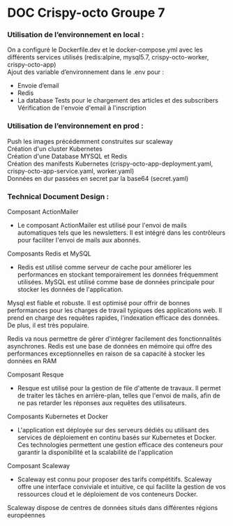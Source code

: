 # DOC Crispy-octo Groupe 7

<h3>Utilisation de  l’environnement en local : </h3>

On a configuré le Dockerfile.dev et le docker-compose.yml avec les différents services utilisés (redis:alpine, mysql5.7, crispy-octo-worker, crispy-octo-app)<br>
Ajout des variable d’environnement dans le .env pour :  
- Envoie d’email
- Redis
- La database
Tests pour le chargement des  articles et des subscribers <br>
Vérification de l'envoie d'email à l'inscription

<h3>Utilisation de  l’environnement en prod : </h3>

Push les images précédemment construites sur scaleway<br>
Création d'un cluster Kubernetes<br>
Création d'une Database MYSQL et Redis<br>
Création des manifests Kubernetes (crispy-octo-app-deployment.yaml, crispy-octo-app-service.yaml, worker.yaml)<br>
Données en dur passées en secret par la base64 (secret.yaml)

<h3>Technical Document Design :</h3>

Composant ActionMailer
- Le composant ActionMailer est utilisé pour l'envoi de mails automatiques tels que les newsletters. Il est intégré dans les contrôleurs pour faciliter l'envoi de mails aux abonnés.

Composants Redis et MySQL
- Redis est utilisé comme serveur de cache pour améliorer les performances en stockant temporairement les données fréquemment utilisées. MySQL est utilisé comme base de données principale pour stocker les données de l'application.

Mysql est fiable et robuste. Il est optimisé pour offrir de bonnes performances pour les charges de travail typiques des applications web. Il prend en charge des requêtes rapides, l'indexation efficace des données. De plus, il est très populaire.

Redis va nous permettre de gérer d'intégrer facilement des fonctionnalités asynchrones. Redis est une base de données en mémoire qui offre des performances exceptionnelles en raison de sa capacité à stocker les données en RAM

Composant Resque
-  Resque est utilisé pour la gestion de file d'attente de travaux. Il permet de traiter les tâches en arrière-plan, telles que l'envoi de mails, afin de ne pas retarder les réponses aux requêtes des utilisateurs.

Composants Kubernetes et Docker
- L'application est déployée sur des serveurs dédiés ou utilisant des services de déploiement en continu basés sur Kubernetes et Docker. Ces technologies permettent une gestion efficace des conteneurs pour garantir la disponibilité et la scalabilité de l'application

Composant Scaleway
- Scaleway est connu pour proposer des tarifs compétitifs. Scaleway offre une interface conviviale et intuitive, ce qui facilite la gestion de vos ressources cloud et le déploiement de vos conteneurs Docker.

Scaleway dispose de centres de données situés dans différentes régions européennes






